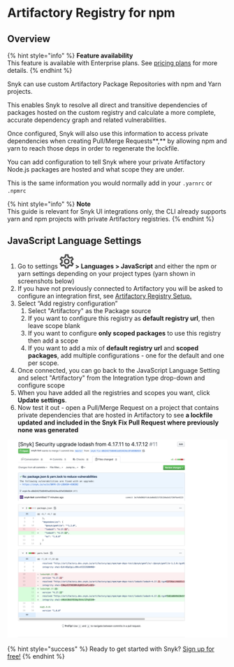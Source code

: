 # Artifactory Registry for npm

## **Overview**

{% hint style="info" %}
**Feature availability**  
This feature is available with Enterprise plans. See [pricing plans](https://snyk.io/plans/) for more details.
{% endhint %}

Snyk can use custom Artifactory Package Repositories with npm and Yarn projects.

This enables Snyk to resolve all direct and transitive dependencies of packages hosted on the custom registry and calculate a more complete, accurate dependency graph and related vulnerabilities.

Once configured, Snyk will also use this information to access private dependencies when creating Pull/Merge Requests**,** by allowing npm and yarn to reach those deps in order to regenerate the lockfile.

You can add configuration to tell Snyk where your private Artifactory Node.js packages are hosted and what scope they are under.

This is the same information you would normally add in your `.yarnrc` or `.npmrc`

{% hint style="info" %}
**Note**  
This guide is relevant for Snyk UI integrations only, the CLI already supports yarn and npm projects with private Artifactory registries.
{% endhint %}

## JavaScript Language Settings

1. Go to settings ![](../../.gitbook/assets/cog_icon.png) **&gt; Languages &gt; JavaScript** and either the npm or yarn settings depending on your project types \(yarn shown in screenshots below\) 
2. If you have not previously connected to Artifactory you will be asked to configure an integration first, see [Artifactory Registry Setup.](https://docs.snyk.io/integrations/private-registry-integrations/artifactory-registry-setup) 
3. Select “Add registry configuration”
   1. Select "Artifactory" as the Package source 
   2. If you want to configure this registry as **default registry url**, then leave scope blank 
   3. If you want to configure **only scoped packages** to use this registry then add a scope 
   4. If you want to add a mix of **default registry url** and **scoped packages**, add multiple configurations - one for the default and one per scope.
4. Once connected, you can go back to the JavaScript Language Setting and select "Artifactory" from the Integration type drop-down and configure scope
5. When you have added all the registries and scopes you want, click **Update settings**. 
6. Now test it out - open a Pull/Merge Request on a project that contains private dependencies that are hosted in Artifactory to see **a lockfile updated and included in the Snyk Fix Pull Request where previously none was generated**

![](../../.gitbook/assets/image4-3-.png)

{% hint style="success" %}
Ready to get started with Snyk? [Sign up for free!](https://snyk.io/login?cta=sign-up&loc=footer&page=support_docs_page)
{% endhint %}


